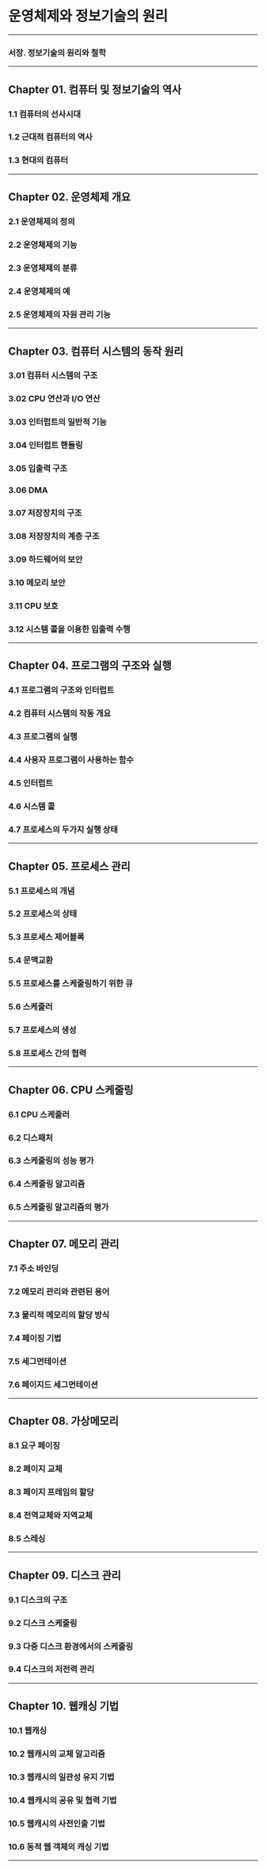 
# 운영체제와 정보기술의 원리

---

### 서장. 정보기술의 원리와 철학

---

## Chapter 01. 컴퓨터 및 정보기술의 역사
### 1.1 컴퓨터의 선사시대
### 1.2 근대적 컴퓨터의 역사
### 1.3 현대의 컴퓨터

---

## Chapter 02. 운영체제 개요
### 2.1 운영체제의 정의
### 2.2 운영체제의 기능
### 2.3 운영체제의 분류
### 2.4 운영체제의 예
### 2.5 운영체제의 자원 관리 기능

---

## Chapter 03. 컴퓨터 시스템의 동작 원리
### 3.01 컴퓨터 시스템의 구조
### 3.02 CPU 연산과 I/O 연산
### 3.03 인터럽트의 일반적 기능
### 3.04 인터럽트 핸들링
### 3.05 입출력 구조
### 3.06 DMA
### 3.07 저장장치의 구조
### 3.08 저장장치의 계층 구조
### 3.09 하드웨어의 보안
### 3.10 메모리 보안
### 3.11 CPU 보호
### 3.12 시스템 콜을 이용한 입출력 수행

---

## Chapter 04. 프로그램의 구조와 실행
### 4.1 프로그램의 구조와 인터럽트
### 4.2 컴퓨터 시스템의 작동 개요
### 4.3 프로그램의 실행
### 4.4 사용자 프로그램이 사용하는 함수
### 4.5 인터럽트
### 4.6 시스템 콜
### 4.7 프로세스의 두가지 실행 상태

---

## Chapter 05. 프로세스 관리
### 5.1 프로세스의 개념
### 5.2 프로세스의 상태
### 5.3 프로세스 제어블록
### 5.4 문맥교환
### 5.5 프로세스를 스케줄링하기 위한 큐
### 5.6 스케줄러
### 5.7 프로세스의 생성
### 5.8 프로세스 간의 협력

---

## Chapter 06. CPU 스케줄링
### 6.1 CPU 스케줄러
### 6.2 디스패처
### 6.3 스케줄링의 성능 평가
### 6.4 스케줄링 알고리즘
### 6.5 스케줄링 알고리즘의 평가

---

## Chapter 07. 메모리 관리
### 7.1 주소 바인딩
### 7.2 메모리 관리와 관련된 용어
### 7.3 물리적 메모리의 할당 방식
### 7.4 페이징 기법
### 7.5 세그먼테이션
### 7.6 페이지드 세그먼테이션

---

## Chapter 08. 가상메모리
### 8.1 요구 페이징
### 8.2 페이지 교체
### 8.3 페이지 프레임의 할당
### 8.4 전역교체와 지역교체
### 8.5 스레싱

---

## Chapter 09. 디스크 관리
### 9.1 디스크의 구조
### 9.2 디스크 스케줄링
### 9.3 다중 디스크 환경에서의 스케줄링
### 9.4 디스크의 저전력 관리

---

## Chapter 10. 웹캐싱 기법
### 10.1 웹캐싱
### 10.2 웹캐시의 교체 알고리즘
### 10.3 웹캐시의 일관성 유지 기법
### 10.4 웹캐시의 공유 및 협력 기법
### 10.5 웹캐시의 사전인출 기법
### 10.6 동적 웹 객체의 캐싱 기법

---
